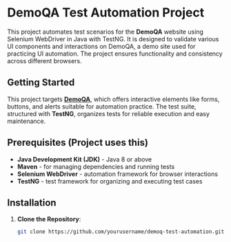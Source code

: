# DemoQA Test Automation Project

This project automates test scenarios for the **DemoQA** website using Selenium WebDriver in Java with TestNG. It is designed to validate various UI components and interactions on DemoQA, a demo site used for practicing UI automation. The project ensures functionality and consistency across different browsers.

## Getting Started

This project targets **[DemoQA](https://demoqa.com/)**, which offers interactive elements like forms, buttons, and alerts suitable for automation practice. The test suite, structured with **TestNG**, organizes tests for reliable execution and easy maintenance.

## Prerequisites (Project uses this)

- **Java Development Kit (JDK)** - Java 8 or above
- **Maven** - for managing dependencies and running tests
- **Selenium WebDriver** - automation framework for browser interactions
- **TestNG** - test framework for organizing and executing test cases

## Installation

1. **Clone the Repository**:
   ```bash
   git clone https://github.com/yourusername/demoq-test-automation.git
